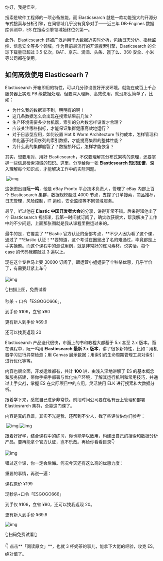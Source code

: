 你好，我是悟空。

搜索是软件工程师的一项必备技能。而 Elasticsearch 就是一款功能强大的开源分布式搜索与分析引擎，在同领域几乎没有竞争对手——近三年 DB-Engines 数据库评测中，ES 在搜索引擎领域始终位列第一。

 

此外，Elasticsearch 还被广泛运用于大数据近实时分析，包括日志分析、指标监控、信息安全等多个领域。作为目前最流行的开源搜索引擎，Elasticsearch 的全球下载量已超过 3.5 亿次，BAT、京东、滴滴、头条、饿了么、360 安全、小米等公司都在使用。

 

## 如何高效使用 Elasticsearh？

Elasticsearch 开箱即用的特性，可以几分钟设置好开发环境，就能在成百上千台服务器上实现 PB 级数据处理，但要深入理解、高效使用，就没那么简单了，比如：

- 为什么我的数据查不到，明明有的啊！
- 这几条数据怎么会出现在搜索结果前几位？
- 生产环境需要多少台机器，索引的分片数怎样设置才合理？
- 应该关注哪些指标，才能保证集群健康高效地运行？
- 对于日志型应用，如何设置 Hot & Warm Architecture 节约成本，怎样管理和优化基于时间序列的索引数据，才能提高集群的整体性能？
- 为什么我的集群脑裂了？数据损坏后，怎样才能恢复？



其实，想要用对、用好 Elasticsearch，不仅要理解其分布式架构的原理，还要掌握一些信息检索领域的知识。这里，分享给你一张 **Elasticsearch 知识图谱**，深入理解每个知识点，才能解决工作中的实际问题。

​     ![img](https://mmbiz.qpic.cn/mmbiz_png/2aU2lcVIA5IC2PVyMUZ7ibYKgicg8ZFWEBXpUMIJ8jsfCDeibZx3hTYKYgktJtgjNZqcX1xJCmwSTNzxhcJrrKKBA/640?wx_fmt=png)

这张图出自**阮一鸣**，他是 eBay Pronto 平台技术负责人，管理了 eBay 内部上百个 Elasticsearch 集群，数据规模超过 4000 节点，支撑了订单搜索，商品推荐，日志管理，风险控制，IT 运维，安全监控等不同领域服务。

 

最早，听过他在 **Elastic 中国开发者大会**的分享，讲得非常不错。后来得知他出了个 Elasticsearch 视频课，我第一时间就订阅了，确实收获很大，帮我解决了工作中的不少问题，上面那张图就是我从课程里搬运过来的。

 

最牛的是，它覆盖了 **Elastic 官方认证的全部考点，**不少人因为看了这个课，通过了 **Elastic 认证！**要知道，这个考试在圈里出了名的难通过，毕竟都是上手实操题。而这个课程中的测试用例，就是非常好的练习素材，说实话，每个 case 的代码我都敲过 3 遍以上。

 

现在这个专栏马上要 30000 订阅了，跟运营小姐姐要了个秒杀优惠，几乎半价了，有需要赶紧上车👇

![img](https://mmbiz.qlogo.cn/mmbiz_png/SfAHMuUxqJ3WfRgic4S2E0L0PterWJsjia5iaf2kJcBoDnFrF3jbvKfXbP1QmFsoJmtKcDIkW8iaqukbHeCxkvlnbw/0?wx_fmt=png)

👆扫描上图，免费试看

秒杀 + 口令「ESGOGO666」，

到手价 ¥109，立省 ¥90

更有新人到手价 ¥69.9

还可以找我返现 20



Elasticsearch 产品迭代很快，市面上的书和教程大都基于 5.x 甚至 2.x 版本。而在课程中，阮一鸣用 **Elasticsearch 最新 7.x 版本**，讲了很多新特性，比如：用机器学习进行异常检测；用 Canvas 展示数据；用索引的生命周期管理工具对索引进行优化等等。

 

内容也很全面，开发运维都有，共计 **100** 讲，由浅入深地讲解了 ES 的基本概念和服务搭建，带你手把手部署与优化生产环境，了解其运行机制和常用技巧，并通过上手实战，掌握 ES 在实际项目中的应用，灵活使用 ELK 进行搜索和大数据分析。

 

跟着学下来，感觉自己进步非常快。前段时间公司要在私有云上管理和部署 Elasticsrarch 集群，全靠这门课了。

 

内容是真的靠谱，其实不光是我，还帮到不少人，截了些评价供你们参考：



​    ![img](https://mmbiz.qpic.cn/mmbiz_jpg/2aU2lcVIA5IC2PVyMUZ7ibYKgicg8ZFWEBylRrg8l7BZ3xnH1hbHN3ZSRlKXCafMz51ibTTXicq1dH23bbeAoxhbiaQ/640?wx_fmt=jpeg)        ![img](https://mmbiz.qpic.cn/mmbiz_jpg/2aU2lcVIA5IC2PVyMUZ7ibYKgicg8ZFWEBTbHrxwybPga5ZtorxxCfF7e9pia7N2tWvibicZQKrWE8ibr5OK8ic8ticIPQ/640?wx_fmt=jpeg)



跟着好好学，结合课程中的练习，你也能学以致用，构建出自己的搜索和数据分析产品。要再能拿个官方认证，岂不乐哉。再给你看看目录👇



 

![img](https://mmbiz.qpic.cn/mmbiz_jpg/2aU2lcVIA5KJkHV9qZ10LO7wUplemYBqljawaXLgWdicgoXQkpDsFTp0zTquwdib92QksiapYMIibL8eHiadeUfn58A/640?wx_fmt=jpeg)



错过这个课，你一定会后悔。何况今天还有这么高的优惠力度：



重要的事情，再说一遍：

课程原价 ¥199

现秒杀+口令「ESGOGO666」

到手仅 ¥109，立省 ¥90，还可以找我返现 20。

更有新人到手价 ¥69.9



![img](https://mmbiz.qlogo.cn/mmbiz_png/SfAHMuUxqJ3WfRgic4S2E0L0PterWJsjiaib95VCTMRdn7nMUnqMk6n7YtIV0HLyNPfcRJUn7mcNFMEkmrHOVsYyw/0?wx_fmt=png)

👆扫码免费试看👆





👇 点击**「阅读原文」**，也就 3 杯奶茶的事儿，能拿下大佬的经验，攻克 ES，绝对值了。